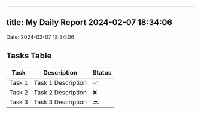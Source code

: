 
---
title: My Daily Report 2024-02-07 18:34:06
---

Date: 2024-02-07 18:34:06

## Tasks Table

| Task | Description | Status |
|------|-------------|--------|
| Task 1 | Task 1 Description | ✅ |
| Task 2 | Task 2 Description | ❌ |
| Task 3 | Task 3 Description | 🔜 |
